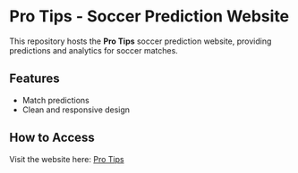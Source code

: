 # Pro Tips - Soccer Prediction Website

This repository hosts the **Pro Tips** soccer prediction website, providing predictions and analytics for soccer matches.

## Features
- Match predictions
- Clean and responsive design

## How to Access
Visit the website here: [Pro Tips](https://kelvinsaleh.github.io/Pro-soccer-website/)
